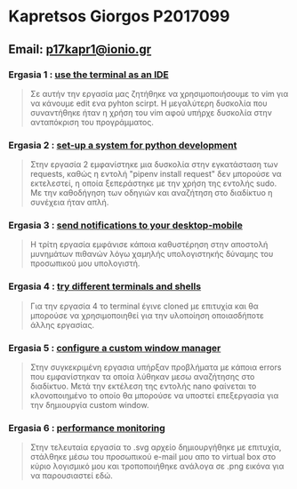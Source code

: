 # Kapretsos Giorgos P2017099
## Email: p17kapr1@ionio.gr


### Ergasia 1 : [use the terminal as an IDE](https://asciinema.org/a/6RZcW150ZthZCgZP7N3TKGqnE)
 >Σε αυτήν την εργασία μας ζητήθηκε να χρησιμοποιήσουμε το vim για να κάνουμε edit ενα pyhton scirpt. Η μεγαλύτερη δυσκολία που συναντήθηκε ήταν η χρήση του vim αφού υπήρχε δυσκολία στην ανταπόκριση του προγράμματος.

### Ergasia 2 : [set-up a system for python development](https://asciinema.org/a/N5GZgqcsRECMEJ8fT8O5uPVeT)
 >Στην εργασία 2 εμφανίστηκε μια δυσκολία στην εγκατάσταση των requests, καθώς η εντολή "pipenv install request" δεν μπορούσε να εκτελεστεί, η οποία ξεπεράστηκε με την χρήση της εντολής sudo. Με την καθοδήγηση των οδηγιών και αναζήτηση στο διαδίκτυο η συνέχεια ήταν απλή.
  
### Ergasia 3 : [send notifications to your desktop-mobile](https://asciinema.org/a/rRTiZrHWXw3OSeFp5lXB9RGGL)
 >Η τρίτη εργασία εμφάνισε κάποια καθυστέρηση στην αποστολή μυνημάτων πιθανών λόγω χαμηλής υπολογιστηκής δύναμης του προσωπικού μου 
 υπολογιστή.
  
### Ergasia 4 : [try different terminals and shells](https://asciinema.org/a/pz8SbpGkpHuUqihIqV9NL0V8r)
>Για την εργασία 4 το terminal έγινε cloned με επιτυχία και θα μπορούσε να χρησιμοποιηθεί για την υλοποίηση οποιασδήποτε άλλης εργασίας.
  
### Ergasia 5 : [configure a custom window manager](https://asciinema.org/a/6vbFR8GzLJnHNjVn8ZcidI2hr)
>Στην συγκεκριμένη εργασια υπήρξαν προβλήματα με κάποια errors που εμφανίστηκαν τα οποία λύθηκαν μεσω αναζήτησης στο διαδίκτυο. Μετά την εκτέλεση της εντολής nano φαίνεται το κλονοποιημένο το οποίο θα μπορούσε να υποστεί επεξεργασία για την δημιουργία custom window.

### Ergasia 6 : [performance monitoring](https://asciinema.org/a/eSGBwEzJNNwrBzHxXOV3O6MIv)
 >Στην τελευταία εργασία το .svg αρχείο δημιουργήθηκε με επιτυχία, στάλθηκε μέσω του προσωπικού e-mail μου απο το virtual box στο κύριο 
 λογισμικό μου και τροποποιήθηκε ανάλογα σε .png εικόνα για να παρουσιαστεί εδώ.
 
